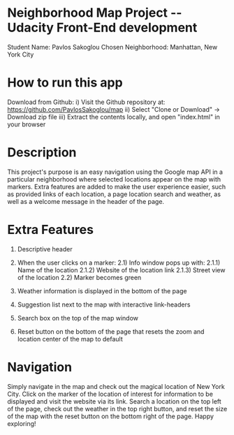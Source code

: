 Neighborhood Map Project -- Udacity Front-End development 
=========================================================

Student Name: Pavlos Sakoglou
Chosen Neighborhood: Manhattan, New York City

How to run this app
===================

Download from Github:
	i) Visit the Github repository at: https://github.com/PavlosSakoglou/map
	ii) Select "Clone or Download" -> Download zip file
	iii) Extract the contents locally, and open "index.html" in your browser


Description
============

This project's purpose is an easy navigation using the Google map API in a particular neighborhood where selected locations appear on the map with markers. 
Extra features are added to make the user experience easier, such as provided links of each location, a page location search and weather, as well as a welcome 
message in the header of the page.


Extra Features
==============

1) Descriptive header

2) When the user clicks on a marker:
	2.1) Info window pops up with:
		2.1.1) Name of the location
		2.1.2) Website of the location link
		2.1.3) Street view of the location
	2.2) Marker becomes green 

3) Weather information is displayed in the bottom of the page 

3) Suggestion list next to the map with interactive link-headers 

4) Search box on the top of the map window

5) Reset button on the bottom of the page that resets the zoom and location center of the map to default


Navigation
==========

Simply navigate in the map and check out the magical location of New York City. Click on the marker of the location of interest for information to be displayed and visit 
the website via its link. Search a location on the top left of the page, check out the weather in the top right button, and reset the size of the map with the reset button
on the bottom right of the page. Happy exploring!